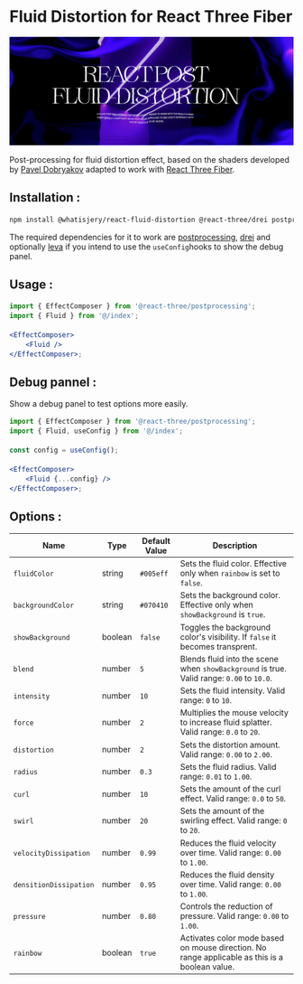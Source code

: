 # Fluid Distortion for React Three Fiber

![screen capture](./src/assets/screen_capture.png)

Post-processing for fluid distortion effect, based on the shaders developed by [Pavel Dobryakov](https://github.com/PavelDoGreat/WebGL-Fluid-Simulation) adapted to work with [React Three Fiber](https://docs.pmnd.rs/react-three-fiber/getting-started/introduction).

## Installation :

```bash
npm install @whatisjery/react-fluid-distortion @react-three/drei postprocessing leva
```

The required dependencies for it to work are [postprocessing](https://github.com/pmndrs/postprocessing), [drei](https://github.com/pmndrs/drei) and optionally [leva](https://github.com/pmndrs/leva) if you intend to use the `useConfig`hooks to show the debug panel.

## Usage :

```jsx
import { EffectComposer } from '@react-three/postprocessing';
import { Fluid } from '@/index';

<EffectComposer>
    <Fluid />
</EffectComposer>;
```

## Debug pannel :

Show a debug panel to test options more easily.

```jsx
import { EffectComposer } from '@react-three/postprocessing';
import { Fluid, useConfig } from '@/index';

const config = useConfig();

<EffectComposer>
    <Fluid {...config} />
</EffectComposer>;
```

## Options :

| Name                   | Type    | Default Value | Description                                                                                    |
| ---------------------- | ------- | ------------- | ---------------------------------------------------------------------------------------------- |
| `fluidColor`           | string  | `#005eff`     | Sets the fluid color. Effective only when `rainbow` is set to `false`.                         |
| `backgroundColor`      | string  | `#070410`     | Sets the background color. Effective only when `showBackground` is `true`.                     |
| `showBackground`       | boolean | `false`       | Toggles the background color's visibility. If `false` it becomes transprent.                   |
| `blend`                | number  | `5`           | Blends fluid into the scene when `showBackground` is true. Valid range: `0.00` to `10.0`.      |
| `intensity`            | number  | `10`          | Sets the fluid intensity. Valid range: `0` to `10`.                                            |
| `force`                | number  | `2`           | Multiplies the mouse velocity to increase fluid splatter. Valid range: `0.0` to `20`.          |
| `distortion`           | number  | `2`           | Sets the distortion amount. Valid range: `0.00` to `2.00`.                                     |
| `radius`               | number  | `0.3`         | Sets the fluid radius. Valid range: `0.01` to `1.00`.                                          |
| `curl`                 | number  | `10`          | Sets the amount of the curl effect. Valid range: `0.0` to `50`.                                |
| `swirl`                | number  | `20`          | Sets the amount of the swirling effect. Valid range: `0` to `20`.                              |
| `velocityDissipation`  | number  | `0.99`        | Reduces the fluid velocity over time. Valid range: `0.00` to `1.00`.                           |
| `densitionDissipation` | number  | `0.95`        | Reduces the fluid density over time. Valid range: `0.00` to `1.00`.                            |
| `pressure`             | number  | `0.80`        | Controls the reduction of pressure. Valid range: `0.00` to `1.00`.                             |
| `rainbow`              | boolean | `true`        | Activates color mode based on mouse direction. No range applicable as this is a boolean value. |
